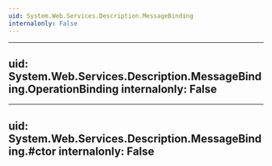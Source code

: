 ```yaml
---
uid: System.Web.Services.Description.MessageBinding
internalonly: False
---
```


---
uid: System.Web.Services.Description.MessageBinding.OperationBinding
internalonly: False
---

---
uid: System.Web.Services.Description.MessageBinding.#ctor
internalonly: False
---
